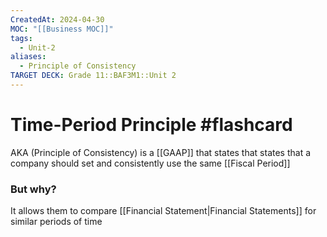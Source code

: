 ```yaml
---
CreatedAt: 2024-04-30
MOC: "[[Business MOC]]"
tags:
  - Unit-2
aliases:
  - Principle of Consistency
TARGET DECK: Grade 11::BAF3M1::Unit 2
---
```


# Time-Period Principle #flashcard 
AKA (Principle of Consistency) is a [[GAAP]] that states that states that a company should set and consistently use the same [[Fiscal Period]]
### But why?
It allows them to compare [[Financial Statement|Financial Statements]] for similar periods of time
<!--ID: 1718370433050-->

